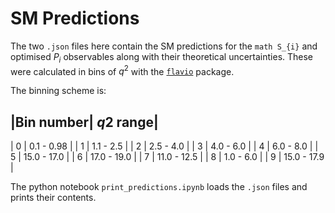 SM Predictions
==============

The two `.json` files here contain the SM predictions for the ```math S_{i}``` and optimised $P_{i}$ observables along with their theoretical uncertainties. These were calculated in bins of $q^{2}$ with the [`flavio`](https://flav-io.github.io/) package.

The binning scheme is:

|Bin number| $q2$ range|
------------------------
| 0 | 0.1 - 0.98 |
| 1 | 1.1 - 2.5 |
| 2 | 2.5 - 4.0 |
| 3 | 4.0 - 6.0 |
| 4 | 6.0 - 8.0 |
| 5 | 15.0 - 17.0 |
| 6 | 17.0 - 19.0 |
| 7 | 11.0 - 12.5 |
| 8 | 1.0 - 6.0 |
| 9 | 15.0 - 17.9 |

The python notebook `print_predictions.ipynb` loads the `.json` files and prints their contents.

